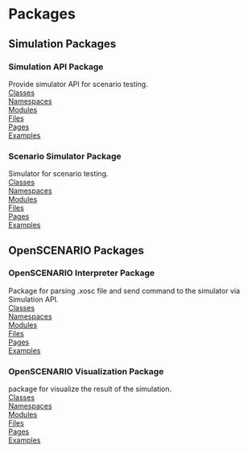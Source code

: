 # Packages
## Simulation Packages    
### Simulation API Package  
Provide simulator API for scenario testing.  
[Classes](/package/simulation_api/markdown/Classes)  
[Namespaces](/package/simulation_api/markdown/Namespaces)  
[Modules](/package/simulation_api/markdown/Modules)  
[Files](/package/simulation_api/markdown/Files)  
[Pages](/package/simulation_api/markdown/Pages)  
[Examples](/package/simulation_api/markdown/Examples)  

### Scenario Simulator Package  
Simulator for scenario testing.  
[Classes](/package/scenario_simulator/markdown/Classes)  
[Namespaces](/package/scenario_simulator/markdown/Namespaces)  
[Modules](/package/scenario_simulator/markdown/Modules)  
[Files](/package/scenario_simulator/markdown/Files)  
[Pages](/package/scenario_simulator/markdown/Pages)  
[Examples](/package/scenario_simulator/markdown/Examples)  

## OpenSCENARIO Packages  
### OpenSCENARIO Interpreter Package  
Package for parsing .xosc file and send command to the simulator via Simulation API.   
[Classes](/package/openscenario_interpreter/markdown/Classes)  
[Namespaces](/package/openscenario_interpreter/markdown/Namespaces)  
[Modules](/package/openscenario_interpreter/markdown/Modules)  
[Files](/package/openscenario_interpreter/markdown/Files)  
[Pages](/package/openscenario_interpreter/markdown/Pages)  
[Examples](/package/openscenario_interpreter/markdown/Examples)  

### OpenSCENARIO Visualization Package
package for visualize the result of the simulation.  
[Classes](/package/openscenario_visualization/markdown/Classes)  
[Namespaces](/package/openscenario_visualization/markdown/Namespaces)  
[Modules](/package/openscenario_visualization/markdown/Modules)  
[Files](/package/openscenario_visualization/markdown/Files)  
[Pages](/package/openscenario_visualization/markdown/Pages)  
[Examples](/package/openscenario_visualization/markdown/Examples)  